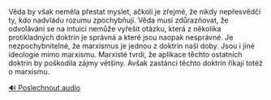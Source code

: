 
Věda by však neměla přestat myslet, ačkoli je zřejmé, že nikdy nepřesvědčí ty, kdo nadvládu rozumu zpochybňují. Věda musí zdůrazňovat, že odvolávání se na intuici nemůže vyřešit otázku, která z několika protikladných doktrín je správná a které jsou naopak nesprávné. Je nezpochybnitelné, že marxismus je jednou z doktrín naší doby. Jsou i jiné ideologie mimo marxismu. Marxisté tvrdí, že aplikace těchto ostatních doktrín by poškodila zájmy většiny. Avšak zastánci těchto doktrín říkají totéž o marxismu.

[🔊 Poslechnout audio](/data/7-paragraphs/audio/chapter_25/para_002-Vda-by-vak-nemla-pestat-myslet-akoli-je-zej.mp3)
